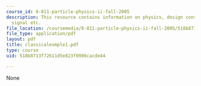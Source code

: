 ```yaml
---
course_id: 8-811-particle-physics-ii-fall-2005
description: This resource contains information on physics, design considerations,
  signal etc.
file_location: /coursemedia/8-811-particle-physics-ii-fall-2005/518b8713f72611d5e823f0986cacde44_classicalexmple1.pdf
file_type: application/pdf
layout: pdf
title: classicalexmple1.pdf
type: course
uid: 518b8713f72611d5e823f0986cacde44

---
```

None